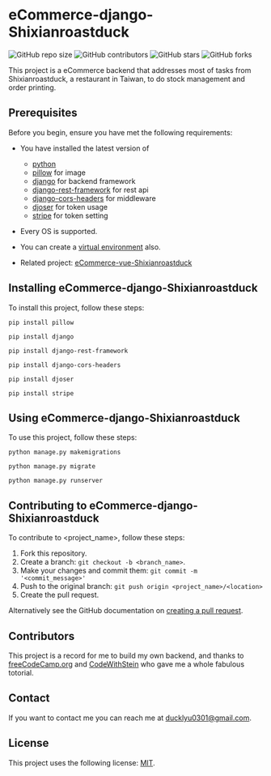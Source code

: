 # eCommerce-django-Shixianroastduck

<!--- These are examples. See https://shields.io for others or to customize this set of shields. You might want to include dependencies, project status and licence info here --->
![GitHub repo size](https://img.shields.io/github/repo-size/duckhanson/djackets_django)
![GitHub contributors](https://img.shields.io/github/contributors/duckhanson/djackets_django)
![GitHub stars](https://img.shields.io/github/stars/duckhanson/djackets_django?style=social)
![GitHub forks](https://img.shields.io/github/forks/duckhanson/djackets_django?style=social)

This project is a eCommerce backend that addresses most of tasks from Shixianroastduck, a restaurant in Taiwan, to do stock management and order printing.

## Prerequisites

Before you begin, ensure you have met the following requirements:
<!--- These are just example requirements. Add, duplicate or remove as required --->
* You have installed the latest version of 

    * [python](https://www.python.org/)
    * [pillow](https://pypi.org/project/Pillow/) for image
    * [django](https://www.djangoproject.com/) for backend framework
    * [django-rest-framework](https://www.django-rest-framework.org/) for rest api
    * [django-cors-headers](https://pypi.org/project/django-cors-headers/) for middleware
    * [djoser](https://djoser.readthedocs.io/en/latest/) for token usage
    * [stripe](https://dashboard.stripe.com/) for token setting

* Every OS is supported.
* You can create a [virtual environment](https://virtualenv.pypa.io/en/latest/) also.
* Related project: [eCommerce-vue-Shixianroastduck](https://github.com/duckhanson/djackets_vue)

## Installing eCommerce-django-Shixianroastduck

To install this project, follow these steps:

```
pip install pillow
```
```
pip install django
```
```
pip install django-rest-framework
```
```
pip install django-cors-headers
```
```
pip install djoser
```
```
pip install stripe
```

## Using eCommerce-django-Shixianroastduck

To use this project, follow these steps:

```
python manage.py makemigrations
```
```
python manage.py migrate
```
```
python manage.py runserver
```

## Contributing to eCommerce-django-Shixianroastduck
<!--- If your README is long or you have some specific process or steps you want contributors to follow, consider creating a separate CONTRIBUTING.md file--->
To contribute to <project_name>, follow these steps:

1. Fork this repository.
2. Create a branch: `git checkout -b <branch_name>`.
3. Make your changes and commit them: `git commit -m '<commit_message>'`
4. Push to the original branch: `git push origin <project_name>/<location>`
5. Create the pull request.

Alternatively see the GitHub documentation on [creating a pull request](https://help.github.com/en/github/collaborating-with-issues-and-pull-requests/creating-a-pull-request).

## Contributors

This project is a record for me to build my own backend, and thanks to 
[freeCodeCamp.org](https://www.freecodecamp.org/) and [CodeWithStein](https://www.youtube.com/c/CodeWithStein) who gave me a whole fabulous totorial.


## Contact

If you want to contact me you can reach me at ducklyu0301@gmail.com.

## License
<!--- If you're not sure which open license to use see https://choosealicense.com/--->

This project uses the following license: [MIT](https://opensource.org/licenses/MIT).
